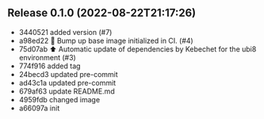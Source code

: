 
## Release 0.1.0 (2022-08-22T21:17:26)
* 3440521 added version (#7)
* a98ed22 :ship: Bump up base image initialized in CI. (#4)
* 75d07ab :arrow_up: Automatic update of dependencies by Kebechet for the ubi8 environment (#3)
* 774f916 added tag
* 24becd3 updated pre-commit
* ad43c1a updated pre-commit
* 679af63 update README.md
* 4959fdb changed image
* a66097a init

